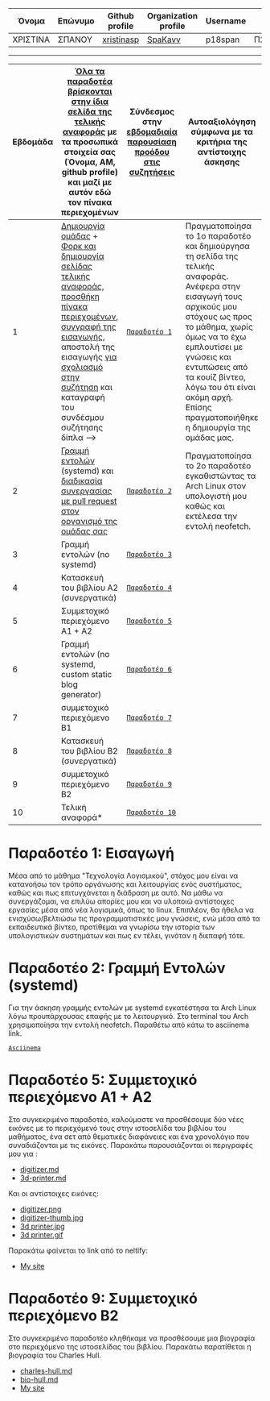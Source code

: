 | Όνομα | Επώνυμο | Github profile | Organization profile | Username | AM | Email |
| --- | --- | --- | --- |--- |--- | --- |
| ΧΡΙΣΤΙΝΑ | ΣΠΑΝΟΥ | [xristinasp](https://github.com/xristinasp) | [SpaKavv](https://github.com/SpaKavv) |p18span | Π2018134 | p18span@ionio.gr |

---

| Εβδομάδα | [Όλα τα παραδοτέα βρίσκονται στην ίδια σελίδα της τελικής αναφοράς](https://epidrome.github.io/teaching/deliverables/) με τα προσωπικά στοιχεία σας (Όνομα, ΑΜ, github profile) και μαζί με αυτόν εδώ τον πίνακα περιεχομένων | Σύνδεσμος στην [εβδομαδιαία παρουσίαση προόδου στις συζητήσεις](https://github.com/courses-ionio/help/discussions/categories/show-and-tell) | Αυτοαξιολόγηση σύμφωνα με τα κριτήρια της αντίστοιχης άσκησης |
| --- | --- | --- | --- |
| 1 | [Δημιουργία ομάδας](https://epidrome.github.io/teaching/team/) + [Φορκ και δημιουργία σελίδας τελικής αναφοράς](https://epidrome.github.io/teaching/guide/), [προσθήκη πίνακα περιεχομένων](https://raw.githubusercontent.com/courses-ionio/sw/master/README.md), [συγγραφή της εισαγωγής](https://epidrome.github.io/teaching/intro/), αποστολή της εισαγωγής [για σχολιασμό στην συζήτηση](https://github.com/courses-ionio/sw/discussions/categories/show-and-tell) και καταγραφή του συνδέσμου συζήτησης δίπλα --> |[`Παραδοτέο 1`](https://github.com/courses-ionio/sw/discussions/1185) |  	Πραγματοποίησα το 1ο παραδοτέο και δημιούργησα τη σελίδα της τελικής αναφοράς. Ανέφερα στην εισαγωγή τους αρχικούς μου στόχους ως προς το μάθημα, χωρίς όμως να το έχω εμπλουτίσει με γνώσεις και εντυπώσεις από τα κουίζ βίντεο, λόγω του ότι είναι ακόμη αρχή. Επίσης πραγματοποιήθηκε η δημιουργία της ομάδας μας. |
| 2 | [Γραμμή εντολών](https://epidrome.github.io/teaching/cli) (systemd) και [διαδικασία συνεργασίας με pull request στον οργανισμό της ομάδας σας](https://epidrome.github.io/teaching/team) |[`Παραδοτέο 2`]() |  Πραγματοποίησα το 2ο παραδοτέο εγκαθιστώντας τα Arch Linux στον υπολογιστή μου καθώς και εκτέλεσα την εντολή neofetch. |
| 3 | Γραμμή εντολών (no systemd) |[`Παραδοτέο 3`]() | |
| 4 | Κατασκευή του βιβλίου Α2 (συνεργατικά) |[`Παραδοτέο 4`]() | |
| 5 | Συμμετοχικό περιεχόμενο A1 + A2 |[`Παραδοτέο 5`]() | |
| 6 | Γραμμή εντολών (no systemd, custom static blog generator) |[`Παραδοτέο 6`]() | |
| 7 | συμμετοχικό περιεχόμενο B1 |[`Παραδοτέο 7`]() | |
| 8 | Κατασκευή του βιβλίου Β2 (συνεργατικά) |[`Παραδοτέο 8`]() | |
| 9 | συμμετοχικό περιεχόμενο B2 |[`Παραδοτέο 9`]() | |
| 10 | Τελική αναφορά* |[`Παραδοτέο 10`]() | |


# Παραδοτέο 1: Εισαγωγή
<p>Μέσα από το μάθημα "Τεχνολογία Λογισμικού", στόχος μου είναι να κατανοήσω τον τρόπο οργάνωσης και λειτουργίας ενός συστήματος, καθώς και πως επιτυγχάνεται η διάδραση με αυτό. Να μάθω να συνεργάζομαι, να επιλύω απορίες μου και να υλοποιώ αντίστοιχες εργασίες μέσα από νέα λογισμικά, όπως το linux. Επιπλέον, θα ήθελα να ενισχύσω/βελτιώσω τις προγραμματιστικές μου γνώσεις, ενώ μέσα από τα εκπαιδευτικά βίντεο, προτίθεμαι να γνωρίσω την ιστορία των υπολογιστικών συστημάτων και πως εν τέλει, γινόταν η διεπαφή τότε.</p>

# Παραδοτέο 2: Γραμμή Εντολών (systemd)
<p>Για την άσκηση γραμμής εντολών με systemd εγκατέστησα τα Arch Linux λόγω προυπάρχουσας επαφής με το λειτουργικό. Στο terminal του Arch χρησιμοποίησα την εντολή neofetch. Παραθέτω από κάτω το asciinema link.</p>

[ `Asciinema` ](https://asciinema.org/a/hVAZUYTbYICto9XH1HVytiK7y)

# Παραδοτέο 5: Συμμετοχικό περιεχόμενο Α1 + Α2
<p>Στο συγκεκριμένο παραδοτέο, καλούμαστε να προσθέσουμε δύο νέες εικόνες με το περιεχόμενό τους στην ιστοσελίδα του βιβλίου του μαθήματος, ένα σετ από θεματικές διαφάνειες και ένα χρονολόγιο που συναδιάζονται με τις εικόνες. 
 Παρακάτω παρουσιάζονται οι περιγραφές μου για :</p>

- [digitizer.md](https://github.com/xristinasp/_gallery/blob/master/digitizer.md)
- [3d-printer.md](https://github.com/xristinasp/_gallery/blob/master/3d-printer.md)
<p>Και οι αντίστοιχες εικόνες:</p>

- [digitizer.png](https://github.com/xristinasp/images/blob/master/digitizer.png)
- [digitizer-thumb.jpg](https://github.com/xristinasp/images/blob/master/digitizer-thumb.jpg)
- [3d printer.jpg](https://github.com/xristinasp/images/blob/master/3d%20printer.jpg)
- [3d printer.gif](https://github.com/xristinasp/images/blob/master/3d%20printer.gif)


<p>Παρακάτω φαίνεται το link από το neltify:</p>

- [My site]()


# Παραδοτέο 9: Συμμετοχικό περιεχόμενο Β2
<p> Στο συγκεκριμένο παραδοτέο κληθήκαμε να προσθέσουμε μια βιογραφία στο περιεχόμενο της ιστοσελίδας του βιβλίου. Παρακάτω παρατίθεται η βιογραφία του Charles Hull.</p>

- [charles-hull.md](https://github.com/xristinasp/site/blob/master/_biography/charles-hull.md)
- [bio-hull.md](https://github.com/xristinasp/site/blob/master/_includes/bio-hull.md)
- [My site]()
